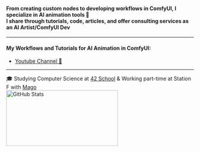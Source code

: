 
#### From creating custom nodes to developing workflows in ComfyUI, I specialize in AI animation tools 🔧<br>I share through tutorials, code, articles, and offer consulting services as an AI Artist/ComfyUI Dev
---

#### My Workflows and Tutorials for AI Animation in ComfyUI:
- [Youtube Channel 🎥](https://www.youtube.com/@yvann_ba)

---
🎓 Studying Computer Science at [42 School](https://42.fr/en/homepage/) & Working part-time at Station F with [Mago](https://www.mago.studio/)  
<img src="https://github-readme-stats.vercel.app/api?username=yvann-ba&show_icons=true" alt="GitHub Stats" width="300px" height="150px">
